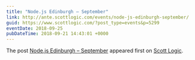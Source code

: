 ```yaml
---
title: "Node.js Edinburgh – September"
link: http://ante.scottlogic.com/events/node-js-edinburgh-september/
guid: https://www.scottlogic.com/?post_type=events&p=5299
eventDate: 2018-09-25
pubDateTime: 2018-09-21 14:43:01 +0000
---
```


<p>The post <a rel="nofollow" href="http://ante.scottlogic.com/events/node-js-edinburgh-september/">Node.js Edinburgh &#8211; September</a> appeared first on <a rel="nofollow" href="http://ante.scottlogic.com">Scott Logic</a>.</p>